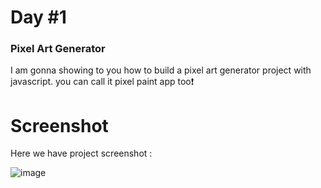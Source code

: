# Day #1

### Pixel Art Generator
I am gonna showing to you how to build a pixel art generator project with javascript. you can call it pixel paint app too❗️

# Screenshot
Here we have project screenshot :


![image](https://github.com/SelcukOzbilgi/100-days-of-javascript/assets/139876996/40a09657-4fc0-49db-86cd-b540f9c3cab3)



